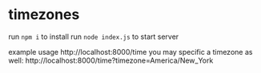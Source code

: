 # timezones

run `npm i` to install
run `node index.js` to start server

example usage http://localhost:8000/time
you may specific a timezone as well: http://localhost:8000/time?timezone=America/New_York
